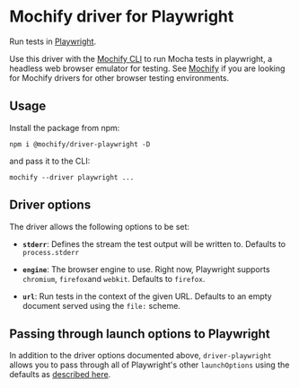 # Mochify driver for Playwright

Run tests in [Playwright][web].

Use this driver with the [Mochify CLI][cli] to run Mocha tests in playwright, a headless web browser emulator for testing. See [Mochify][mochify-docs] if you are looking for Mochify drivers for other browser testing environments.

[web]: https://playwright.dev
[mochify-docs]: https://github.com/mochify-js
[cli]: https://github.com/mochify-js/cli

## Usage

Install the package from npm:

```
npm i @mochify/driver-playwright -D
```

and pass it to the CLI:

```
mochify --driver playwright ...
```

## Driver options

The driver allows the following options to be set:

- **`stderr`**: Defines the stream the test output will be written to. Defaults to `process.stderr`

- **`engine`**: The browser engine to use. Right now, Playwright supports `chromium`, `firefox`and `webkit`. Defaults to `firefox`.

- **`url`**: Run tests in the context of the given URL. Defaults to an empty document served using the `file:` scheme.

## Passing through launch options to Playwright

In addition to the driver options documented above, `driver-playwright` allows you to pass through all of Playwright's other `launchOptions` using the defaults as [described here][launch-options].

[launch-options]: https://playwright.dev/docs/api/class-browsertype#browser-type-launch
